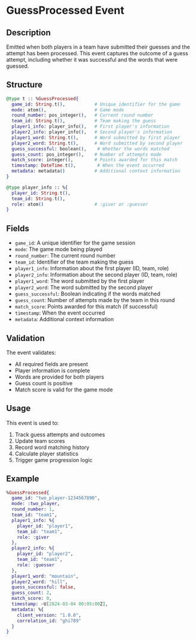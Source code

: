# GuessProcessed Event

## Description
Emitted when both players in a team have submitted their guesses and the attempt has been processed. This event captures the outcome of a guess attempt, including whether it was successful and the words that were guessed.

## Structure
```elixir
@type t :: %GuessProcessed{
  game_id: String.t(),           # Unique identifier for the game
  mode: atom(),                  # Game mode
  round_number: pos_integer(),   # Current round number
  team_id: String.t(),           # Team making the guess
  player1_info: player_info(),   # First player's information
  player2_info: player_info(),   # Second player's information
  player1_word: String.t(),      # Word submitted by first player
  player2_word: String.t(),      # Word submitted by second player
  guess_successful: boolean(),    # Whether the words matched
  guess_count: pos_integer(),    # Number of attempts made
  match_score: integer(),        # Points awarded for this match
  timestamp: DateTime.t(),        # When the event occurred
  metadata: metadata()           # Additional context information
}

@type player_info :: %{
  player_id: String.t(),
  team_id: String.t(),
  role: atom()                   # :giver or :guesser
}
```

## Fields
- `game_id`: A unique identifier for the game session
- `mode`: The game mode being played
- `round_number`: The current round number
- `team_id`: Identifier of the team making the guess
- `player1_info`: Information about the first player (ID, team, role)
- `player2_info`: Information about the second player (ID, team, role)
- `player1_word`: The word submitted by the first player
- `player2_word`: The word submitted by the second player
- `guess_successful`: Boolean indicating if the words matched
- `guess_count`: Number of attempts made by the team in this round
- `match_score`: Points awarded for this match (if successful)
- `timestamp`: When the event occurred
- `metadata`: Additional context information

## Validation
The event validates:
- All required fields are present
- Player information is complete
- Words are provided for both players
- Guess count is positive
- Match score is valid for the game mode

## Usage
This event is used to:
1. Track guess attempts and outcomes
2. Update team scores
3. Record word matching history
4. Calculate player statistics
5. Trigger game progression logic

## Example
```elixir
%GuessProcessed{
  game_id: "two_player-1234567890",
  mode: :two_player,
  round_number: 1,
  team_id: "team1",
  player1_info: %{
    player_id: "player1",
    team_id: "team1",
    role: :giver
  },
  player2_info: %{
    player_id: "player2",
    team_id: "team1",
    role: :guesser
  },
  player1_word: "mountain",
  player2_word: "hill",
  guess_successful: false,
  guess_count: 2,
  match_score: 0,
  timestamp: ~U[2024-03-04 00:05:00Z],
  metadata: %{
    client_version: "1.0.0",
    correlation_id: "ghi789"
  }
}
``` 